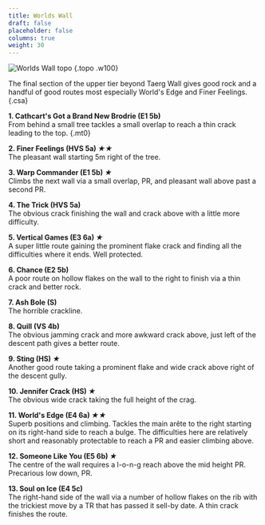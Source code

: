 ```yaml
---
title: Worlds Wall
draft: false
placeholder: false
columns: true
weight: 30
---
```


![Worlds Wall topo](/img/north-wales/border-region/clwyd-limestone/WORLDS.gif)
{.topo .w100}

The final section of the upper tier beyond Taerg Wall gives good rock and a handful of good routes most especially World's Edge and Finer Feelings.
{.csa}

**1. Cathcart's Got a Brand New Brodrie (E1 5b)**  
From behind a small tree tackles a small overlap to reach a thin crack leading to the top.
{.mt0}

**2. Finer Feelings (HVS 5a) *★★***  
The pleasant wall starting 5m right of the tree.

**3. Warp Commander (E1 5b) *★***  
Climbs the next wall via a small overlap, PR, and pleasant wall above past a second PR.

**4. The Trick (HVS 5a)**  
The obvious crack finishing the wall and crack above with a little more difficulty.

**5. Vertical Games (E3 6a) *★***  
A super little route gaining the prominent flake crack and finding all the difficulties where it ends. Well protected.

**6. Chance (E2 5b)**  
A poor route on hollow flakes on the wall to the right to finish via a thin crack and better rock.

**7. Ash Bole (S)**  
The horrible crackline.

**8. Quill (VS 4b)**  
The obvious jamming crack and more awkward crack above, just left of the descent path gives a better route.

**9. Sting (HS) *★***  
Another good route taking a prominent flake and wide crack above right of the descent gully.

**10. Jennifer Crack (HS) *★***  
The obvious wide crack taking the full height of the crag.

**11. World's Edge (E4 6a) *★★***  
Superb positions and climbing. Tackles the main arête to the right starting on its right-hand side to reach a bulge. The difficulties here are relatively short and reasonably protectable to reach a PR and easier climbing above.

**12. Someone Like You (E5 6b) *★***  
The centre of the wall requires a l-o-n-g reach above the mid height PR. Precarious low down, PR.

**13. Soul on Ice (E4 5c)**  
The right-hand side of the wall via a number of hollow flakes on the rib with the trickiest move by a TR that has passed it sell-by date. A thin crack finishes the route.
